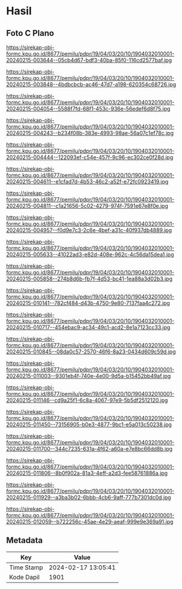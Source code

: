 # Hasil

## Foto C Plano

https://sirekap-obj-formc.kpu.go.id/8677/pemilu/pdpr/19/04/03/20/10/1904032010001-20240215-003644--05cb4d67-bdf3-40ba-85f0-116cd2577baf.jpg

https://sirekap-obj-formc.kpu.go.id/8677/pemilu/pdpr/19/04/03/20/10/1904032010001-20240215-003848--4bdbcbcb-ac46-47d7-a198-620354c68726.jpg

https://sirekap-obj-formc.kpu.go.id/8677/pemilu/pdpr/19/04/03/20/10/1904032010001-20240215-004054--5588f7fd-68f1-453c-936e-56edef6d8f75.jpg

https://sirekap-obj-formc.kpu.go.id/8677/pemilu/pdpr/19/04/03/20/10/1904032010001-20240215-004243--b234f08b-383e-4993-98ae-56a07c1ef78c.jpg

https://sirekap-obj-formc.kpu.go.id/8677/pemilu/pdpr/19/04/03/20/10/1904032010001-20240215-004444--122093ef-c54e-457f-9c96-ec302ce0f28d.jpg

https://sirekap-obj-formc.kpu.go.id/8677/pemilu/pdpr/19/04/03/20/10/1904032010001-20240215-004611--e1cfad7d-4b53-46c2-a52f-e72fc0923419.jpg

https://sirekap-obj-formc.kpu.go.id/8677/pemilu/pdpr/19/04/03/20/10/1904032010001-20240215-004811--c1a21656-5c02-4279-974f-7591e67e8f0e.jpg

https://sirekap-obj-formc.kpu.go.id/8677/pemilu/pdpr/19/04/03/20/10/1904032010001-20240215-004957--f0d9e7c3-2c6e-4bef-a31c-40f937db4889.jpg

https://sirekap-obj-formc.kpu.go.id/8677/pemilu/pdpr/19/04/03/20/10/1904032010001-20240215-005633--41022ad3-e82d-408e-962c-4c56da15dea1.jpg

https://sirekap-obj-formc.kpu.go.id/8677/pemilu/pdpr/19/04/03/20/10/1904032010001-20240215-005858--274b8d6b-fb7f-4d53-bc41-1ea88a3d02b3.jpg

https://sirekap-obj-formc.kpu.go.id/8677/pemilu/pdpr/19/04/03/20/10/1904032010001-20240215-010141--782cf484-d43b-4750-9e80-7137faa4c272.jpg

https://sirekap-obj-formc.kpu.go.id/8677/pemilu/pdpr/19/04/03/20/10/1904032010001-20240215-010717--454ebac9-ac34-49c1-acd2-8e1a7123cc33.jpg

https://sirekap-obj-formc.kpu.go.id/8677/pemilu/pdpr/19/04/03/20/10/1904032010001-20240215-010845--08da0c57-2570-46f6-8a23-0434d609c59d.jpg

https://sirekap-obj-formc.kpu.go.id/8677/pemilu/pdpr/19/04/03/20/10/1904032010001-20240215-011003--9301eb4f-740e-4e00-9d5a-b15452bb49af.jpg

https://sirekap-obj-formc.kpu.go.id/8677/pemilu/pdpr/19/04/03/20/10/1904032010001-20240215-011146--cd9a25f1-6c8a-4067-97e9-5b5df2512120.jpg

https://sirekap-obj-formc.kpu.go.id/8677/pemilu/pdpr/19/04/03/20/10/1904032010001-20240215-011450--73156905-b0e3-4877-9bc1-e5a013c50238.jpg

https://sirekap-obj-formc.kpu.go.id/8677/pemilu/pdpr/19/04/03/20/10/1904032010001-20240215-011700--344c7235-631a-4f62-a60a-e7e8bc66dd8b.jpg

https://sirekap-obj-formc.kpu.go.id/8677/pemilu/pdpr/19/04/03/20/10/1904032010001-20240215-011806--8b0f902a-81a3-4eff-a2d3-fee58761886a.jpg

https://sirekap-obj-formc.kpu.go.id/8677/pemilu/pdpr/19/04/03/20/10/1904032010001-20240215-011929--a3ba3b02-6bbb-4cb6-9aff-777b7301dc0d.jpg

https://sirekap-obj-formc.kpu.go.id/8677/pemilu/pdpr/19/04/03/20/10/1904032010001-20240215-012059--b722256c-45ae-4e29-aeaf-999e9e369a91.jpg


## Metadata

| Key        | Value               |
| ---------- | ------------------- |
| Time Stamp | 2024-02-17 13:05:41 |
| Kode Dapil | 1901                |



